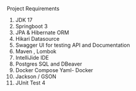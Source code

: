 Project Requirements 
1.	JDK 17
2.	Springboot 3
3.	JPA & Hibernate ORM
4.	Hikari Datasource
5.	Swagger UI for testing API and Documentation
6.	Maven , Lombok
7.	IntelliJide IDE
8.	Postgres SQL and DBeaver
9.	Docker Compose Yaml- Docker
10.	Jackson / GSON
11.	JUnit Test 4
